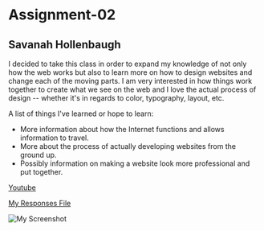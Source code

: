 # Assignment-02
## Savanah Hollenbaugh

I decided to take this class in order to expand my knowledge of not only how
the web works but also to learn more on how to design websites and change each
of the moving parts. I am very interested in how things work together to create
what we see on the web and I love the actual process of design -- whether it's
in regards to color, typography, layout, etc.

A list of things I've learned or hope to learn:

- More information about how the Internet functions and allows information to
travel.
- More about the process of actually developing websites from
the ground up.
- Possibly information on making a website look more professional and put together.

[Youtube](https://www.youtube.com/)

[My Responses File](./responses.txt)

![My Screenshot](./images/screenshot.png)
